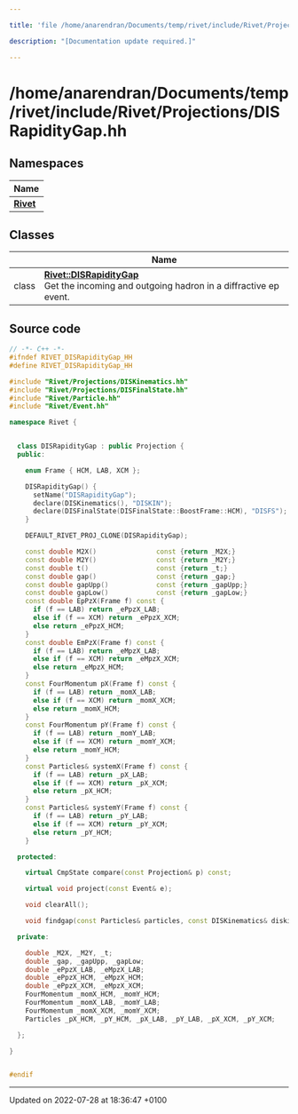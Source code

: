 ```yaml
---

title: 'file /home/anarendran/Documents/temp/rivet/include/Rivet/Projections/DISRapidityGap.hh'

description: "[Documentation update required.]"

---
```


# /home/anarendran/Documents/temp/rivet/include/Rivet/Projections/DISRapidityGap.hh



## Namespaces

| Name           |
| -------------- |
| **[Rivet](/documentation/code/namespaces/namespacerivet/)**  |

## Classes

|                | Name           |
| -------------- | -------------- |
| class | **[Rivet::DISRapidityGap](/documentation/code/classes/classrivet_1_1disrapiditygap/)** <br>Get the incoming and outgoing hadron in a diffractive ep event.  |




## Source code

```cpp
// -*- C++ -*-
#ifndef RIVET_DISRapidityGap_HH
#define RIVET_DISRapidityGap_HH

#include "Rivet/Projections/DISKinematics.hh"
#include "Rivet/Projections/DISFinalState.hh"
#include "Rivet/Particle.hh"
#include "Rivet/Event.hh"

namespace Rivet {


  class DISRapidityGap : public Projection {
  public:

    enum Frame { HCM, LAB, XCM };

    DISRapidityGap() {
      setName("DISRapidityGap");
      declare(DISKinematics(), "DISKIN");
      declare(DISFinalState(DISFinalState::BoostFrame::HCM), "DISFS");
    }

    DEFAULT_RIVET_PROJ_CLONE(DISRapidityGap);

    const double M2X()               const {return _M2X;}
    const double M2Y()               const {return _M2Y;}
    const double t()                 const {return _t;}
    const double gap()               const {return _gap;}
    const double gapUpp()            const {return _gapUpp;}
    const double gapLow()            const {return _gapLow;}
    const double EpPzX(Frame f) const {
      if (f == LAB) return _ePpzX_LAB;
      else if (f == XCM) return _ePpzX_XCM;
      else return _ePpzX_HCM;
    }
    const double EmPzX(Frame f) const {
      if (f == LAB) return _eMpzX_LAB;
      else if (f == XCM) return _eMpzX_XCM;
      else return _eMpzX_HCM;
    }
    const FourMomentum pX(Frame f) const {
      if (f == LAB) return _momX_LAB;
      else if (f == XCM) return _momX_XCM;
      else return _momX_HCM;
    }
    const FourMomentum pY(Frame f) const {
      if (f == LAB) return _momY_LAB;
      else if (f == XCM) return _momY_XCM;
      else return _momY_HCM;
    }
    const Particles& systemX(Frame f) const {
      if (f == LAB) return _pX_LAB;
      else if (f == XCM) return _pX_XCM;
      else return _pX_HCM;
    }
    const Particles& systemY(Frame f) const {
      if (f == LAB) return _pY_LAB;
      else if (f == XCM) return _pY_XCM;
      else return _pY_HCM;
    }

  protected:

    virtual CmpState compare(const Projection& p) const;

    virtual void project(const Event& e);

    void clearAll();

    void findgap(const Particles& particles, const DISKinematics& diskin);

  private:

    double _M2X, _M2Y, _t;
    double _gap, _gapUpp, _gapLow;
    double _ePpzX_LAB, _eMpzX_LAB;
    double _ePpzX_HCM, _eMpzX_HCM;
    double _ePpzX_XCM, _eMpzX_XCM;
    FourMomentum _momX_HCM, _momY_HCM;
    FourMomentum _momX_LAB, _momY_LAB;
    FourMomentum _momX_XCM, _momY_XCM;
    Particles _pX_HCM, _pY_HCM, _pX_LAB, _pY_LAB, _pX_XCM, _pY_XCM;

  };

}


#endif
```


-------------------------------

Updated on 2022-07-28 at 18:36:47 +0100

